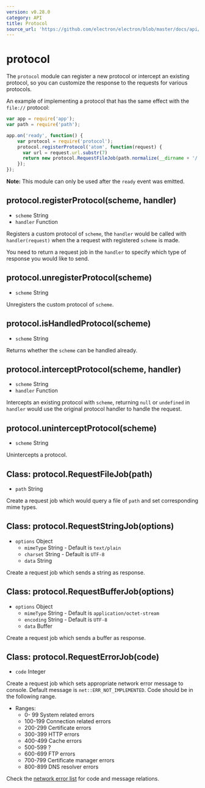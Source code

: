 ```yaml
---
version: v0.28.0
category: API
title: Protocol
source_url: 'https://github.com/electron/electron/blob/master/docs/api/protocol.md'
---
```


# protocol

The `protocol` module can register a new protocol or intercept an existing
protocol, so you can customize the response to the requests for various protocols.

An example of implementing a protocol that has the same effect with the
`file://` protocol:

```javascript
var app = require('app');
var path = require('path');

app.on('ready', function() {
    var protocol = require('protocol');
    protocol.registerProtocol('atom', function(request) {
      var url = request.url.substr(7)
      return new protocol.RequestFileJob(path.normalize(__dirname + '/' + url));
    });
});
```

**Note:** This module can only be used after the `ready` event
was emitted.

## protocol.registerProtocol(scheme, handler)

* `scheme` String
* `handler` Function

Registers a custom protocol of `scheme`, the `handler` would be called with
`handler(request)` when the a request with registered `scheme` is made.

You need to return a request job in the `handler` to specify which type of
response you would like to send.

## protocol.unregisterProtocol(scheme)

* `scheme` String

Unregisters the custom protocol of `scheme`.

## protocol.isHandledProtocol(scheme)

* `scheme` String

Returns whether the `scheme` can be handled already.

## protocol.interceptProtocol(scheme, handler)

* `scheme` String
* `handler` Function

Intercepts an existing protocol with `scheme`, returning `null` or `undefined`
in `handler` would use the original protocol handler to handle the request.

## protocol.uninterceptProtocol(scheme)

* `scheme` String

Unintercepts a protocol.

## Class: protocol.RequestFileJob(path)

* `path` String

Create a request job which would query a file of `path` and set corresponding
mime types.

## Class: protocol.RequestStringJob(options)

* `options` Object
  * `mimeType` String - Default is `text/plain`
  * `charset` String - Default is `UTF-8`
  * `data` String

Create a request job which sends a string as response.

## Class: protocol.RequestBufferJob(options)

* `options` Object
  * `mimeType` String - Default is `application/octet-stream`
  * `encoding` String - Default is `UTF-8`
  * `data` Buffer

Create a request job which sends a buffer as response.

## Class: protocol.RequestErrorJob(code)

* `code` Integer

Create a request job which sets appropriate network error message to console.
Default message is `net::ERR_NOT_IMPLEMENTED`. Code should be in the following 
range.

* Ranges:
  * 0- 99 System related errors
  * 100-199 Connection related errors
  * 200-299 Certificate errors
  * 300-399 HTTP errors
  * 400-499 Cache errors
  * 500-599 ?
  * 600-699 FTP errors
  * 700-799 Certificate manager errors
  * 800-899 DNS resolver errors

Check the [network error list](https://code.google.com/p/chromium/codesearch#chromium/src/net/base/net_error_list.h) for code and message relations.
